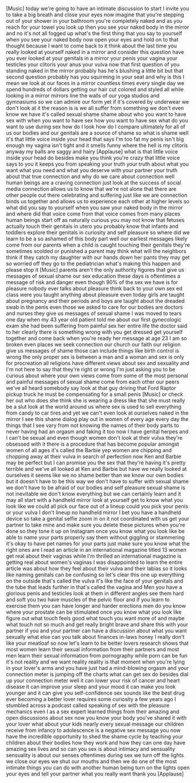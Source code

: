 
[Music]
today we&#39;re going to have an intimate
discussion
to start I invite you to take a big
breath and close your eyes now imagine
that you&#39;re stepping out of your shower
in your bathroom you&#39;re completely naked
and as you reach for your towel you look
up then you see your naked body in the
mirror and no it&#39;s not all fogged up
what&#39;s the first thing that you say to
yourself when you see your naked body
now open your eyes
and hold on to that thought because I
want to come back to it think about the
last time you really looked at yourself
naked in a mirror and consider this
question have you ever looked at your
genitals in a mirror your penis your
vagina your testicles your clitoris your
anus your vulva now that first question
of you standing naked in the mirror
probably has he&#39;s blushing a little bit
but that second question probably has
you squirming in your seat
and why is this I mean we look at our
faces in a mirror countless times every
single day we spend hundreds of dollars
getting our hair cut colored and styled
all while looking in a mirror
mirrors line the walls of our yoga
studios and gymnasiums so we can admire
our form yet if it&#39;s covered by
underwear we don&#39;t look at it the reason
is is we all suffer from something we
don&#39;t even know we have it&#39;s called
sexual shame shame about who you want to
have sex with when you want to have sex
how you want to have sex what do you
want to use during sex how do I look how
do I compare ultimately for all of us
our bodies and our genitals are a source
of shame so what is shame well it&#39;s that
little voice inside your head that says
I&#39;m too fat
my penis isn&#39;t big enough my vagina
isn&#39;t tight and it smells funny where
the hell is my clitoris anyway
my balls are saggy and hairy
[Applause]
what is that little voice inside your
head do besides make you think you&#39;re
crazy
that little voice says to you it keeps
you from speaking your truth your truth
about what you want what you need and
what you deserve
with your partner your truth about that
true connection and why do we care about
connection well human beings are a
craving connection just look at the
success of social media connection
allows us to know that we&#39;re not alone
that there are other people out there
celebrating and suffering just like we
are connection binds us together and
allows us to experience each other at
higher levels so what did you say to
yourself when you saw your naked body in
the mirror and where did that voice come
from that voice comes from many places
human beings start off as naturally
curious you may not know that fetuses
actually touch their genitals in utero
you probably know that infants and
toddlers explore their genitals in
curiosity and self pleasure so where did
we learn to be a so ashamed of this body
part
well our earliest messages likely come
from our parents when a child is caught
touching their genitals they&#39;re
sometimes
scolded or punished a parent may think
what will the neighbors think
if they catch my daughter with our hands
down her pants they may get so worried
off they go to the pediatrician what&#39;s
making this happen and please stop it
[Music]
parents aren&#39;t the only authority
figures that give us messages of sexual
shame our sex education these days is
oftentimes a message of risk and danger
even though 90% of the sex we have is
for pleasure nobody ever talks about
pleasure think back to your own sex ed
class were you taught anything about
pleasure even today girls are taught
about pregnancy and their periods and
boys are taught about the dreaded swab
in the penis
even those we asked to care for our
bodies are doctors and nurses they give
us messages of sexual shame I was moved
to tears one day when my 43 year old
patient told me about our first
gynecologic exam she had been suffering
from painful sex her entire life the
doctor said to her clearly there is
something wrong with you get dressed get
yourself together and come back when
you&#39;re ready her message at age 23
I am so broken even places we seek
connection our church our faith our
religion give us messages of shame
those can include things like birth
control is wrong the only proper sex is
between a man and a woman and sex is
only for procreation all religions have
different views about sex and sexuality
and I&#39;m not here to say that they&#39;re
right or wrong I&#39;m just asking you to be
curious about where your own views come
from some of the most personal and
painful messages of sexual shame come
from each other our peers
we&#39;ve all heard somebody say look at
that guy driving that Ford Raptor pickup
truck he must be compensating for a
small penis
[Music]
or check her out who does she think she
is wearing a dress like that she must
really be a slut
look at the world around us where sex is
used to sell everything from candy to
car tires and yet we can&#39;t even look at
ourselves naked in the mirror I see this
shame dialog play out in women of every
age every day
the things that I see vary from not
knowing the names of their body parts to
never having had an orgasm and faking it
too now I have genital herpes and I
can&#39;t be sexual and even though women
don&#39;t look at their vulva they&#39;re
obsessed with it there is a procedure
that has become popular amongst women of
all ages it&#39;s called the Barbie yep
women are chipping and chopping away at
their vulva in search of perfection now
Ken and Barbie may be perfect but I can
promise you the sex that they&#39;re having
it&#39;s pretty terrible
and we&#39;ve all looked at Ken and Barbie
but have we really looked at ourselves
it seems like we no shame better than we
know our own bodies but it doesn&#39;t have
to be this way we don&#39;t have to suffer
with sexual shame we don&#39;t have to be
afraid of our bodies and self pleasure
sexual shame is not inevitable we don&#39;t
know everything but we can certainly
learn and it may all start with a
handheld mirror look at yourself get to
know what you look like we could all
pick our face out of a lineup
could you pick your penis or your vulva
I don&#39;t lineup no handheld mirror I bet
you have a handheld device so take a
genital selfie zoom in on it not
coordinated with us get your partner to
take mine and make sure you delete these
pictures when you&#39;re done so they tone
it up on Instagram once you know what
you look like be able to name your parts
properly say them without giggling or
stammering it&#39;s okay to have pet names
for your parts just make sure you know
what the right ones are I read an
article in an international magazine
titled 13 women get real about their
vaginas while I&#39;m thrilled an
international magazine is getting real
about women&#39;s vaginas I was disappointed
to learn the entire article was about
how they feel about their vulva and
their labias so it looks like naming
genitals can be confusing so let&#39;s clear
this one up everything on the outside
that&#39;s called the vulva it&#39;s like the
face of your genitals and the tube that
leads further in that&#39;s called the
vagina and Men you have a glorious penis
and testicles look at them in different
angles
see them hard and soft you two have
muscles of the pelvic floor and if you
learn to exercise them you can have
longer and harder erections men do you
know where your prostate can be
stimulated once you know what you look
like figure out what touch feels good
what touch you want more of and maybe
what touch not so much and get really
bright brave and share this with your
partner if you and your partner can have
a discussion about what you want
sexually what else can you talk about
finances in-laws honey I really don&#39;t
like your meatloaf
so now let&#39;s learn to be better lovers
research shows that most women learn
their sexual information from their
partners and most men learn their sexual
information from pornography while porn
can be fun it&#39;s not reality and we want
reality reality is that moment when
you&#39;re lying in your lover&#39;s arms and
you have just had a mind-blowing orgasm
and your connection meter is jumping off
the charts what can get sex do besides
dial up your connection meter well it
can lower your risk of cancer and heart
disease it can improve your sleep and
your mood it can make you look younger
and it can give you self-confidence sex
sounds like the best drug ever becoming
a better lover requires some curiosity a
few years ago I stumbled across a
podcast called speaking of sex with the
pleasure mechanics even I as a sex
expert learned things from their amazing
and open discussions about sex now you
know your body you&#39;ve shared it with
your lover what about your kids
nearly every sexual message our children
receive from infancy to adolescence is a
negative sex message you now have the
incredible opportunity to shed the shame
cycle by teaching your children about
their bodies how they work and how they
can one day have amazing sex lives and
so can you sex is about intimacy and
sensuality sensuality is about our
senses oftentimes during sex we turn off
the lights we close our eyes we shut our
mouths
and then we do one of the most intimate
things you can do with another human
being
turn on the lights open your eyes and
tell your partner what you really want
thank you
[Applause]
